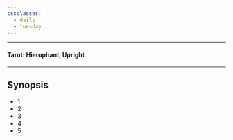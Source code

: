 ```yaml
---
cssclasses:
  - daily
  - tuesday
---
```

***
#### Tarot: Hierophant, Upright
***
## Synopsis
- 1
- 2
- 3
- 4
- 5
